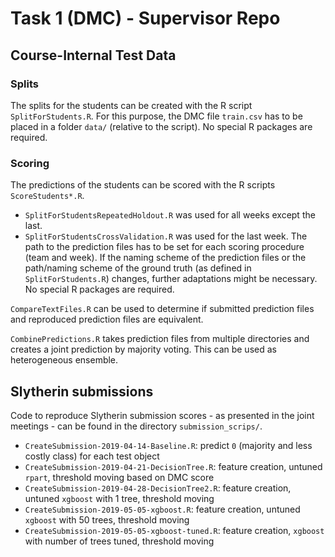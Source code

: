 # Task 1 (DMC) - Supervisor Repo

## Course-Internal Test Data

### Splits

The splits for the students can be created with the R script `SplitForStudents.R`.
For this purpose, the DMC file `train.csv` has to be placed in a folder `data/` (relative to the script).
No special R packages are required.

### Scoring

The predictions of the students can be scored with the R scripts `ScoreStudents*.R`.
- `SplitForStudentsRepeatedHoldout.R` was used for all weeks except the last.
- `SplitForStudentsCrossValidation.R` was used for the last week.
The path to the prediction files has to be set for each scoring procedure (team and week).
If the naming scheme of the prediction files or the path/naming scheme of the ground truth (as defined in `SplitForStudents.R`) changes, further adaptations might be necessary.
No special R packages are required.

`CompareTextFiles.R` can be used to determine if submitted prediction files and reproduced prediction files are equivalent.

`CombinePredictions.R` takes prediction files from multiple directories and creates a joint prediction by majority voting.
This can be used as heterogeneous ensemble.

## Slytherin submissions

Code to reproduce Slytherin submission scores - as presented in the joint meetings - can be found in the directory `submission_scrips/`.

- `CreateSubmission-2019-04-14-Baseline.R`: predict `0` (majority and less costly class) for each test object
- `CreateSubmission-2019-04-21-DecisionTree.R`: feature creation, untuned `rpart`, threshold moving based on DMC score
- `CreateSubmission-2019-04-28-DecisionTree2.R`: feature creation, untuned `xgboost` with 1 tree, threshold moving
- `CreateSubmission-2019-05-05-xgboost.R`: feature creation, untuned `xgboost` with 50 trees, threshold moving
- `CreateSubmission-2019-05-05-xgboost-tuned.R`: feature creation, `xgboost` with number of trees tuned, threshold moving
